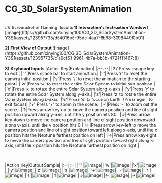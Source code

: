 # CG_3D_SolarSystemAnimation

<br>
## Screenshot of Running Results
<b>1) Interaction's Instruction Window </b>
![image](https://github.com/xinying100/CG_3D_SolarSystemAnimation-Y3S1/assets/123957735/d64016b6-95dc-4aa7-8b68-3098449f0b01)
<br><br>
<b>2) First View of Output </b>
![image](https://github.com/xinying100/CG_3D_SolarSystemAnimation-Y3S1/assets/123957735/c1a9cf61-9961-4b7a-bb8b-4724f11467c8)
<br><br>
<b>3) Keyboard Inputs</b>
|Action Key|Explanation|
|:--|:--|
|27|Press escape key to exit.|
|' '|Press space bar to start animation.|
|'r'|Press 'r' to reset the camera initial position.|
|'s'|Press ‘s’ to reset the animation to the starting point.|
|'w'|Press ‘w’ to reset the entire Solar System to initial axis position.|
|'x'|Press ‘x’ to rotate the entire Solar System along x-axis.|
|'y'|Press ‘y’ to rotate the entire Solar System along y-axis.|
|'z'|Press ‘z’ to rotate the entire Solar System along z-axis.|
|'e'|Press ‘e’ to focus on Earth. (Press again to exit focus)|
|'+'|Press ‘+’ to zoom in the scene.|
|'-'|Press ‘-’ to zoom out the scene.|
|↑|Press arrow key-up to move the camera position and line of sight position upward along y-axis, until the y position hits 80.|
|↓|Press arrow key-down to move the camera position and line of sight position downward along y-axis, until the y position hits 0.|
|←|Press arrow key-left to move the camera position and line of sight position toward left along x-axis, until the x position hits the Neptune furthest position on left.|
|→|Press arrow key-right to move the camera position and line of sight position toward right along x-axis, until the x position hits the Neptune furthest position on right.|


<br><br>
|Action Key|Output Sample|
|:--|:--|
|' '|![image](https://github.com/xinying100/CG_3D_SolarSystemAnimation-Y3S1/assets/123957735/0617e0c8-5da5-465f-bdf3-883b7eef3770)|
|'w'|![image](https://github.com/xinying100/CG_3D_SolarSystemAnimation-Y3S1/assets/123957735/e725f68c-5309-45fb-abdb-1b96d43395be)|
|'x'|![image](https://github.com/xinying100/CG_3D_SolarSystemAnimation-Y3S1/assets/123957735/ca73a8dd-6b66-4179-b532-abec7f32d2e4)|
|'y'|![image](https://github.com/xinying100/CG_3D_SolarSystemAnimation-Y3S1/assets/123957735/66212ede-3eb2-4dda-af76-851ed6e957cf)|
|'z'|![image](https://github.com/xinying100/CG_3D_SolarSystemAnimation-Y3S1/assets/123957735/842024df-da0f-427c-b471-3351c3f05f4b)|
|'s'|![image](https://github.com/xinying100/CG_3D_SolarSystemAnimation-Y3S1/assets/123957735/52496a08-a61e-4e7c-8d92-f5ce2a7f4801)|
|'+'|![image](https://github.com/xinying100/CG_3D_SolarSystemAnimation-Y3S1/assets/123957735/bd972b6a-4fe8-4ec0-98cf-5ee21ec655dd)|
|'-'|![image](https://github.com/xinying100/CG_3D_SolarSystemAnimation-Y3S1/assets/123957735/08be2042-0748-4eed-8472-cca843c23cbe)|
|'r'|![image](https://github.com/xinying100/CG_3D_SolarSystemAnimation-Y3S1/assets/123957735/12ba6d22-179c-492d-be26-e0f9cc76f877)|
|'e'|![image](https://github.com/xinying100/CG_3D_SolarSystemAnimation-Y3S1/assets/123957735/ef791675-f062-46e0-8573-200bee1e2442)|
|↑|![image](https://github.com/xinying100/CG_3D_SolarSystemAnimation-Y3S1/assets/123957735/cf44ada9-0f98-4d95-b8b9-ce8266c44ae7)|
|↓|![image](https://github.com/xinying100/CG_3D_SolarSystemAnimation-Y3S1/assets/123957735/ce259825-152e-4464-90c1-3bfbb9cc340b)|
|←|![image](https://github.com/xinying100/CG_3D_SolarSystemAnimation-Y3S1/assets/123957735/3a5f956a-fa60-4fcb-b7f8-7f32bb839c9f)|
|→|![image](https://github.com/xinying100/CG_3D_SolarSystemAnimation-Y3S1/assets/123957735/56bc3ec6-e4be-4a39-b24a-437ff16cadc1)|


